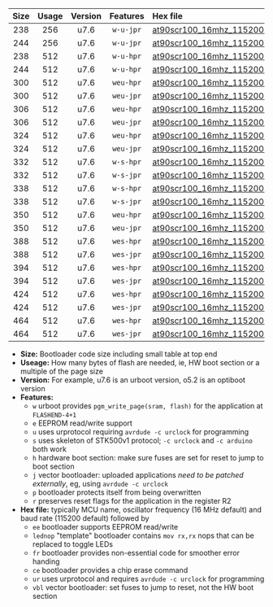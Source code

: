 |Size|Usage|Version|Features|Hex file|
|:-:|:-:|:-:|:-:|:--|
|238|256|u7.6|`w-u-jpr`|[at90scr100_16mhz_115200bps_ur_vbl.hex](https://raw.githubusercontent.com/stefanrueger/urboot/main//at90scr100_16mhz_115200bps_ur_vbl.hex)|
|244|256|u7.6|`w-u-jpr`|[at90scr100_16mhz_115200bps_lednop_ur_vbl.hex](https://raw.githubusercontent.com/stefanrueger/urboot/main//at90scr100_16mhz_115200bps_lednop_ur_vbl.hex)|
|238|512|u7.6|`w-u-hpr`|[at90scr100_16mhz_115200bps_ur.hex](https://raw.githubusercontent.com/stefanrueger/urboot/main//at90scr100_16mhz_115200bps_ur.hex)|
|244|512|u7.6|`w-u-hpr`|[at90scr100_16mhz_115200bps_lednop_ur.hex](https://raw.githubusercontent.com/stefanrueger/urboot/main//at90scr100_16mhz_115200bps_lednop_ur.hex)|
|300|512|u7.6|`weu-hpr`|[at90scr100_16mhz_115200bps_ee_ur.hex](https://raw.githubusercontent.com/stefanrueger/urboot/main//at90scr100_16mhz_115200bps_ee_ur.hex)|
|300|512|u7.6|`weu-jpr`|[at90scr100_16mhz_115200bps_ee_ur_vbl.hex](https://raw.githubusercontent.com/stefanrueger/urboot/main//at90scr100_16mhz_115200bps_ee_ur_vbl.hex)|
|306|512|u7.6|`weu-hpr`|[at90scr100_16mhz_115200bps_ee_lednop_ur.hex](https://raw.githubusercontent.com/stefanrueger/urboot/main//at90scr100_16mhz_115200bps_ee_lednop_ur.hex)|
|306|512|u7.6|`weu-jpr`|[at90scr100_16mhz_115200bps_ee_lednop_ur_vbl.hex](https://raw.githubusercontent.com/stefanrueger/urboot/main//at90scr100_16mhz_115200bps_ee_lednop_ur_vbl.hex)|
|324|512|u7.6|`weu-hpr`|[at90scr100_16mhz_115200bps_ee_lednop_fr_ur.hex](https://raw.githubusercontent.com/stefanrueger/urboot/main//at90scr100_16mhz_115200bps_ee_lednop_fr_ur.hex)|
|324|512|u7.6|`weu-jpr`|[at90scr100_16mhz_115200bps_ee_lednop_fr_ur_vbl.hex](https://raw.githubusercontent.com/stefanrueger/urboot/main//at90scr100_16mhz_115200bps_ee_lednop_fr_ur_vbl.hex)|
|332|512|u7.6|`w-s-hpr`|[at90scr100_16mhz_115200bps.hex](https://raw.githubusercontent.com/stefanrueger/urboot/main//at90scr100_16mhz_115200bps.hex)|
|332|512|u7.6|`w-s-jpr`|[at90scr100_16mhz_115200bps_vbl.hex](https://raw.githubusercontent.com/stefanrueger/urboot/main//at90scr100_16mhz_115200bps_vbl.hex)|
|338|512|u7.6|`w-s-hpr`|[at90scr100_16mhz_115200bps_lednop.hex](https://raw.githubusercontent.com/stefanrueger/urboot/main//at90scr100_16mhz_115200bps_lednop.hex)|
|338|512|u7.6|`w-s-jpr`|[at90scr100_16mhz_115200bps_lednop_vbl.hex](https://raw.githubusercontent.com/stefanrueger/urboot/main//at90scr100_16mhz_115200bps_lednop_vbl.hex)|
|350|512|u7.6|`weu-hpr`|[at90scr100_16mhz_115200bps_ee_lednop_fr_ce_ur.hex](https://raw.githubusercontent.com/stefanrueger/urboot/main//at90scr100_16mhz_115200bps_ee_lednop_fr_ce_ur.hex)|
|350|512|u7.6|`weu-jpr`|[at90scr100_16mhz_115200bps_ee_lednop_fr_ce_ur_vbl.hex](https://raw.githubusercontent.com/stefanrueger/urboot/main//at90scr100_16mhz_115200bps_ee_lednop_fr_ce_ur_vbl.hex)|
|388|512|u7.6|`wes-hpr`|[at90scr100_16mhz_115200bps_ee.hex](https://raw.githubusercontent.com/stefanrueger/urboot/main//at90scr100_16mhz_115200bps_ee.hex)|
|388|512|u7.6|`wes-jpr`|[at90scr100_16mhz_115200bps_ee_vbl.hex](https://raw.githubusercontent.com/stefanrueger/urboot/main//at90scr100_16mhz_115200bps_ee_vbl.hex)|
|394|512|u7.6|`wes-hpr`|[at90scr100_16mhz_115200bps_ee_lednop.hex](https://raw.githubusercontent.com/stefanrueger/urboot/main//at90scr100_16mhz_115200bps_ee_lednop.hex)|
|394|512|u7.6|`wes-jpr`|[at90scr100_16mhz_115200bps_ee_lednop_vbl.hex](https://raw.githubusercontent.com/stefanrueger/urboot/main//at90scr100_16mhz_115200bps_ee_lednop_vbl.hex)|
|424|512|u7.6|`wes-hpr`|[at90scr100_16mhz_115200bps_ee_lednop_fr.hex](https://raw.githubusercontent.com/stefanrueger/urboot/main//at90scr100_16mhz_115200bps_ee_lednop_fr.hex)|
|424|512|u7.6|`wes-jpr`|[at90scr100_16mhz_115200bps_ee_lednop_fr_vbl.hex](https://raw.githubusercontent.com/stefanrueger/urboot/main//at90scr100_16mhz_115200bps_ee_lednop_fr_vbl.hex)|
|464|512|u7.6|`wes-hpr`|[at90scr100_16mhz_115200bps_ee_lednop_fr_ce.hex](https://raw.githubusercontent.com/stefanrueger/urboot/main//at90scr100_16mhz_115200bps_ee_lednop_fr_ce.hex)|
|464|512|u7.6|`wes-jpr`|[at90scr100_16mhz_115200bps_ee_lednop_fr_ce_vbl.hex](https://raw.githubusercontent.com/stefanrueger/urboot/main//at90scr100_16mhz_115200bps_ee_lednop_fr_ce_vbl.hex)|

- **Size:** Bootloader code size including small table at top end
- **Useage:** How many bytes of flash are needed, ie, HW boot section or a multiple of the page size
- **Version:** For example, u7.6 is an urboot version, o5.2 is an optiboot version
- **Features:**
  + `w` urboot provides `pgm_write_page(sram, flash)` for the application at `FLASHEND-4+1`
  + `e` EEPROM read/write support
  + `u` uses urprotocol requiring `avrdude -c urclock` for programming
  + `s` uses skeleton of STK500v1 protocol; `-c urclock` and `-c arduino` both work
  + `h` hardware boot section: make sure fuses are set for reset to jump to boot section
  + `j` vector bootloader: uploaded applications *need to be patched externally*, eg, using `avrdude -c urclock`
  + `p` bootloader protects itself from being overwritten
  + `r` preserves reset flags for the application in the register R2
- **Hex file:** typically MCU name, oscillator frequency (16 MHz default) and baud rate (115200 default) followed by
  + `ee` bootloader supports EEPROM read/write
  + `lednop` "template" bootloader contains `mov rx,rx` nops that can be replaced to toggle LEDs
  + `fr` bootloader provides non-essential code for smoother error handing
  + `ce` bootloader provides a chip erase command
  + `ur` uses urprotocol and requires `avrdude -c urclock` for programming
  + `vbl` vector bootloader: set fuses to jump to reset, not the HW boot section
